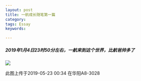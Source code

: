 ```yaml
---
layout: post
title: 一航成长随笔第一篇
category: 
tags: Essay
keywords: 

---
```


##### 2019年1月4日23时50分左右，一航来到这个世界，比航爸帅多了



![](http://m.qpic.cn/psb?/V13HRDLP1eDSyg/sfG3pkC2Q4lwlMnYaxZ3ixI7M6bdCjucGsMZIatuDW8!/b/dE8BAAAAAAAA&bo=OASABwAAAAARB4s!&rf=viewer_4)

此图上传于2019-05-23  00:34  在华阳A8-3028 





